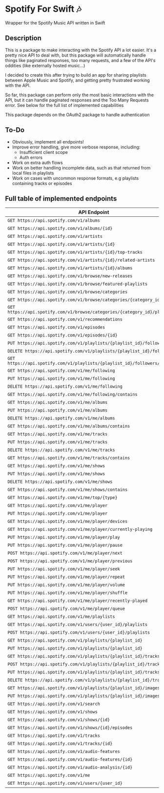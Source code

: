 # Spotify For Swift 🎶

Wrapper for the Spotify Music API written in Swift

## Description

This is a package to make interacting with the Spotify API a lot easier. It's a pretty nice API to deal with, but this package will automatically handle things like paginated responses, too many requests, and a few of the API's oddities (like externally hosted music...)

I decided to create this after trying to build an app for sharing playlists between Apple Music and Spotify, and getting pretty frustrated working with the API.

So far, this package can perform only the most basic interactions with the API, but it can handle paginated responses and the Too Many Requests error. See below for the full list of implemented capabilities

This package depends on the OAuth2 package to handle authentication

## To-Do
- Obviously, implement all endpoints!
- Improve error handling, give more verbose response, including:
    - Insufficient client scope
    - Auth errors
- Work on extra auth flows
- Work on better handling incomplete data, such as that returned from local files in playlists
- Work on cases with uncommon response formats, e.g playlists containing tracks or episodes

## Full table of implemented endpoints

API Endpoint | Implemented? | Notes
--- | :---: | ---:
`GET https://api.spotify.com/v1/albums` | ✅ |
`GET https://api.spotify.com/v1/albums/{id}` | ✅ |
`GET https://api.spotify.com/v1/artists` | ✅ |
`GET https://api.spotify.com/v1/artists/{id}` | ✅ |
`GET https://api.spotify.com/v1/artists/{id}/top-tracks` | ✅ |
`GET https://api.spotify.com/v1/artists/{id}/related-artists` | ✅ |
`GET https://api.spotify.com/v1/artists/{id}/albums` | ✅ |
`GET https://api.spotify.com/v1/browse/new-releases` | ❌ |
`GET https://api.spotify.com/v1/browse/featured-playlists` | ❌ |
`GET https://api.spotify.com/v1/browse/categories` | ❌ |
`GET https://api.spotify.com/v1/browse/categories/{category_id}` | ❌ |
`GET https://api.spotify.com/v1/browse/categories/{category_id}/playlists` | ❌ |
`GET https://api.spotify.com/v1/recommendations` | ❌ |
`GET https://api.spotify.com/v1/episodes` | ❌ |
`GET https://api.spotify.com/v1/episodes/{id}` | ❌ |
`PUT https://api.spotify.com/v1/playlists/{playlist_id}/followers` | ❌ |
`DELETE https://api.spotify.com/v1/playlists/{playlist_id}/followers` | ❌ |
`GET https://api.spotify.com/v1/playlists/{playlist_id}/followers/contains` | ❌ |
`GET https://api.spotify.com/v1/me/following` | ❌ |
`PUT https://api.spotify.com/v1/me/following` | ❌ |
`DELETE https://api.spotify.com/v1/me/following` | ❌ |
`GET https://api.spotify.com/v1/me/following/contains` | ❌ |
`GET https://api.spotify.com/v1/me/albums` | ✅ |
`PUT https://api.spotify.com/v1/me/albums` | ✅ |
`DELETE https://api.spotify.com/v1/me/albums` | ❌ |
`GET https://api.spotify.com/v1/me/albums/contains` | ❌ |
`GET https://api.spotify.com/v1/me/tracks` | ✅ |
`PUT https://api.spotify.com/v1/me/tracks` | ✅ |
`DELETE https://api.spotify.com/v1/me/tracks` | ❌ |
`GET https://api.spotify.com/v1/me/tracks/contains` | ❌ |
`GET https://api.spotify.com/v1/me/shows` | ❌ |
`PUT https://api.spotify.com/v1/me/shows` | ❌ |
`DELETE https://api.spotify.com/v1/me/shows` | ❌ |
`GET https://api.spotify.com/v1/me/shows/contains` | ❌ |
`GET https://api.spotify.com/v1/me/top/{type}` | ❌ |
`GET https://api.spotify.com/v1/me/player` | ❌ |
`PUT https://api.spotify.com/v1/me/player` | ❌ |
`GET https://api.spotify.com/v1/me/player/devices` | ❌ |
`GET https://api.spotify.com/v1/me/player/currently-playing` | ❌ |
`PUT https://api.spotify.com/v1/me/player/play` | ❌ |
`PUT https://api.spotify.com/v1/me/player/pause` | ❌ |
`POST https://api.spotify.com/v1/me/player/next` | ❌ |
`POST https://api.spotify.com/v1/me/player/previous` | ❌ |
`PUT https://api.spotify.com/v1/me/player/seek` | ❌ |
`PUT https://api.spotify.com/v1/me/player/repeat` | ❌ |
`PUT https://api.spotify.com/v1/me/player/volume` | ❌ |
`PUT https://api.spotify.com/v1/me/player/shuffle` | ❌ |
`GET https://api.spotify.com/v1/me/player/recently-played` | ❌ |
`POST https://api.spotify.com/v1/me/player/queue` | ✅ |
`GET https://api.spotify.com/v1/me/playlists` | ✅ |
`GET https://api.spotify.com/v1/users/{user_id}/playlists` | ✅ |
`POST https://api.spotify.com/v1/users/{user_id}/playlists` | ❌ |
`GET https://api.spotify.com/v1/playlists/{playlist_id}` | ✅ |
`PUT https://api.spotify.com/v1/playlists/{playlist_id}` | ❌ |
`GET https://api.spotify.com/v1/playlists/{playlist_id}/tracks` | ✅ |
`POST https://api.spotify.com/v1/playlists/{playlist_id}/tracks` | ❌ |
`PUT https://api.spotify.com/v1/playlists/{playlist_id}/tracks` | ❌ |
`DELETE https://api.spotify.com/v1/playlists/{playlist_id}/tracks` | ❌ |
`GET https://api.spotify.com/v1/playlists/{playlist_id}/images` | ✅ |
`PUT https://api.spotify.com/v1/playlists/{playlist_id}/images` | ❌ |
`GET https://api.spotify.com/v1/search` | ✅ |
`GET https://api.spotify.com/v1/shows` | ❌ |
`GET https://api.spotify.com/v1/shows/{id}` | ❌ |
`GET https://api.spotify.com/v1/shows/{id}/episodes` | ❌ |
`GET https://api.spotify.com/v1/tracks` | ✅ |
`GET https://api.spotify.com/v1/tracks/{id}` | ✅ |
`GET https://api.spotify.com/v1/audio-features` | ❌ |
`GET https://api.spotify.com/v1/audio-features/{id}` | ❌ |
`GET https://api.spotify.com/v1/audio-analysis/{id}` | ❌ |
`GET https://api.spotify.com/v1/me` | ✅ |
`GET https://api.spotify.com/v1/users/{user_id}` | ❌ |

